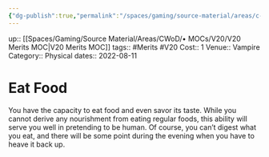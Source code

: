 ```yaml
---
{"dg-publish":true,"permalink":"/spaces/gaming/source-material/areas/c-wo-d/genre/vampire/v20/merits-and-flaws/eat-food/","dgHomeLink":true,"dgPassFrontmatter":true}
---
```


up:: [[Spaces/Gaming/Source Material/Areas/CWoD/• MOCs/V20/V20 Merits MOC|V20 Merits MOC]]
tags:: #Merits #V20 
Cost:: 1
Venue:: Vampire
Category:: Physical
dates:: 2022-08-11

# Eat Food

You have the capacity to eat food and even savor its
taste. While you cannot derive any nourishment from
eating regular foods, this ability will serve you well in
pretending to be human. Of course, you can’t digest
what you eat, and there will be some point during the
evening when you have to heave it back up.